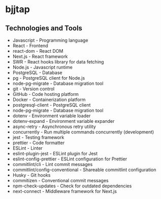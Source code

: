 # bjjtap

## Technologies and Tools

- Javascript - Programming language
- React - Frontend
- react-dom - React DOM
- Next.js - React framework
- SWR - React hooks library for data fetching
- Node.js - Javascript runtime
- PostgreSQL - Database
- pg - PostgreSQL client for Node.js
- node-pg-migrate - Database migration tool
- git - Version control
- GitHub - Code hosting platform
- Docker - Containerization platform
- postgresql-client - PostgreSQL client
- node-pg-migrate - Database migration tool
- dotenv - Environment variable loader
- dotenv-expand - Environment variable expander
- async-retry - Asynchronous retry utility
- concurrently - Run multiple commands concurrently (development)
- jest - Testing framework
- prettier - Code formatter
- ESLint - Linter
- eslint-plugin-jest - ESLint plugin for Jest
- eslint-config-prettier - ESLint configuration for Prettier
- commitlint/cli - Lint commit messages
- commitlint/config-conventional - Shareable commitlint configuration
- Husky - Git hooks
- commitizen - Conventional commit messages
- npm-check-updates - Check for outdated dependencies
- next-connect - Middleware framework for Next.js
